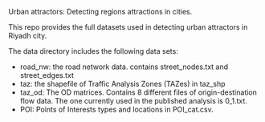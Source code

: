 Urban attractors: Detecting regions attractions in cities.

This repo provides the full datasets used in detecting urban attractors in Riyadh city. 

The data directory includes the following data sets:
* road_nw: the road network data. contains street_nodes.txt and street_edges.txt
* taz: the shapefile of Traffic Analysis Zones (TAZes) in taz_shp
* taz_od: The OD matrices. Contains 8 different files of origin-destination flow data. The one currently used in the published analysis is 0_1.txt.
* POI: Points of Interests types and locations in POI_cat.csv.
